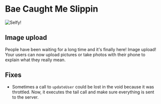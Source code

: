 # Bae Caught Me Slippin
![Selfy!](https://s-media-cache-ak0.pinimg.com/736x/59/91/26/5991263f1eb345b8a099818c0df622ec.jpg)

## Image upload
People have been waiting for a long time and it's finally here! Image upload! Your users can now upload pictures or take photos with their phone to explain what they really mean.


## Fixes

- Sometimes a call to `updateUser` could be lost in the void because it was throttled. Now, it executes the tail call and make sure everything is sent to the server.

